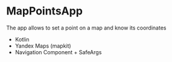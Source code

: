 # MapPointsApp

The app allows to set a point on a map and know its coordinates

- Kotlin
- Yandex Maps (mapkit)
- Navigation Component + SafeArgs
